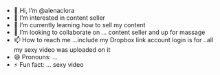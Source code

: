 - 👋 Hi, I’m @alenaclora
- 👀 I’m interested in content seller
- 🌱 I’m currently learning how to sell my content
- 💞️ I’m looking to collaborate on ... content seller and up for massage
- 📫 How to reach me ...include my Dropbox link account login is for 
..all my sexy video was uploaded on it
- 😄 Pronouns: ...
- ⚡ Fun fact: ... sexy video

<!---
alenaclora/alenaclora is a ✨ special ✨ repository because its `README.md` (this file) appears on your GitHub profile.
You can click the Preview link to take a look at your changes.
--->

